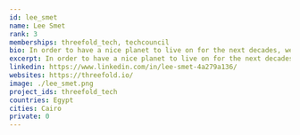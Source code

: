 ```yaml
---
id: lee_smet
name: Lee Smet
rank: 3
memberships: threefold_tech, techcouncil
bio: In order to have a nice planet to live on for the next decades, we need to preserve what we have now. This means we need to stop wasting scarce resources, and move towards a more sustainable ecosystem. If existing technology can not, or refuses to become greener, then we will need to create this technology from scratch.
excerpt: In order to have a nice planet to live on for the next decades, we need to preserve what we have now.
linkedin: https://www.linkedin.com/in/lee-smet-4a279a136/
websites: https://threefold.io/
image: ./lee_smet.png
project_ids: threefold_tech
countries: Egypt
cities: Cairo
private: 0
---
```

